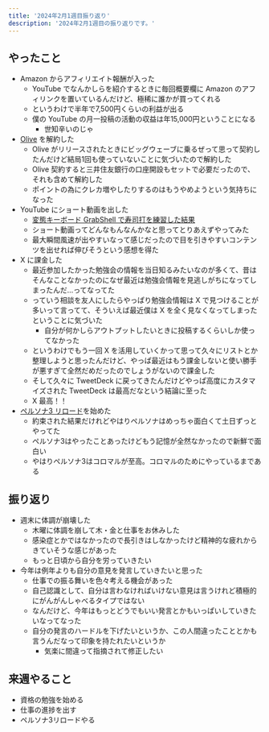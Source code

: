 ```yaml
---
title: '2024年2月1週目振り返り'
description: '2024年2月1週目の振り返りです。'
---
```


## やったこと

- Amazon からアフィリエイト報酬が入った
  - YouTube でなんかしらを紹介するときに毎回概要欄に Amazon のアフィリンクを置いているんだけど、極稀に誰かが買ってくれる
  - というわけで半年で7,500円くらいの利益が出る
  - 僕の YouTube の月一投稿の活動の収益は年15,000円ということになる
    - 世知辛いのじゃ
- [Olive](https://www.smbc.co.jp/kojin/olive/index.html) を解約した
  - Olive がリリースされたときにビッグウェーブに乗るぜって思って契約したんだけど結局1回も使っていないことに気づいたので解約した
  - Olive 契約すると三井住友銀行の口座開設もセットで必要だったので、それも含めて解約した
  - ポイントの為にクレカ増やしたりするのはもうやめようという気持ちになった
- YouTube にショート動画を出した
  -  [変態キーボード GrabShell で寿司打を練習した結果](https://youtube.com/shorts/5BsxyUfzBjg)
  - ショート動画ってどんなもんなんかなと思ってとりあえずやってみた
  - 最大瞬間風速が出やすいなって感じだったので目を引きやすいコンテンツを出せれば伸びそうという感想を得た
- X に課金した
  - 最近参加したかった勉強会の情報を当日知るみたいなのが多くて、昔はそんなことなかったのになぜ最近は勉強会情報を見逃しがちになってしまったんだ…ってなってた
  - っていう相談を友人にしたらやっぱり勉強会情報は X で見つけることが多いって言ってて、そういえば最近僕は X を全く見なくなってしまったということに気づいた
    - 自分が何かしらアウトプットしたいときに投稿するくらいしか使ってなかった
  - というわけでもう一回 X を活用していくかって思って久々にリストとか整理しようと思ったんだけど、やっぱ最近はもう課金しないと使い勝手が悪すぎて全然だめだったのでしょうがないので課金した
  - そして久々に TweetDeck に戻ってきたんだけどやっぱ高度にカスタマイズされた TweetDeck は最高だなという結論に至った
  - X 最高！！
- [ペルソナ3 リロード](https://p3re.jp/)を始めた
  - 約束された結果だけれどやはりペルソナはめっちゃ面白くて土日ずっとやってた
  - ペルソナ3はやったことあったけどもう記憶が全然なかったので新鮮で面白い
  - やはりペルソナ3はコロマルが至高。コロマルのためにやっているまである

## 振り返り

- 週末に体調が崩壊した
  - 木曜に体調を崩して木・金と仕事をお休みした
  - 感染症とかではなかったので長引きはしなかったけど精神的な疲れからきていそうな感じがあった
  - もっと日頃から自分を労っていきたい
- 今年は例年よりも自分の意見を発言していきたいと思った
  - 仕事での振る舞いを色々考える機会があった
  - 自己認識として、自分は言わなければいけない意見は言うけれど積極的にがんがんしゃべるタイプではない
  - なんだけど、今年はもっとどうでもいい発言とかもいっぱいしていきたいなってなった
  - 自分の発言のハードルを下げたいというか、この人間違ったこととかも言うんだなって印象を持たれたいというか
    - 気楽に間違って指摘されて修正したい

## 来週やること

- 資格の勉強を始める
- 仕事の進捗を出す
- ペルソナ3リロードやる
